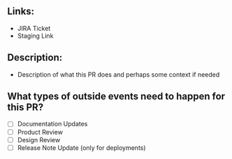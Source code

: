 ## Links:

-   JIRA Ticket
-   Staging Link

## Description:

-   Description of what this PR does and perhaps some context if needed

## What types of outside events need to happen for this PR?

-   [ ] Documentation Updates
-   [ ] Product Review
-   [ ] Design Review
-   [ ] Release Note Update (only for deployments)
